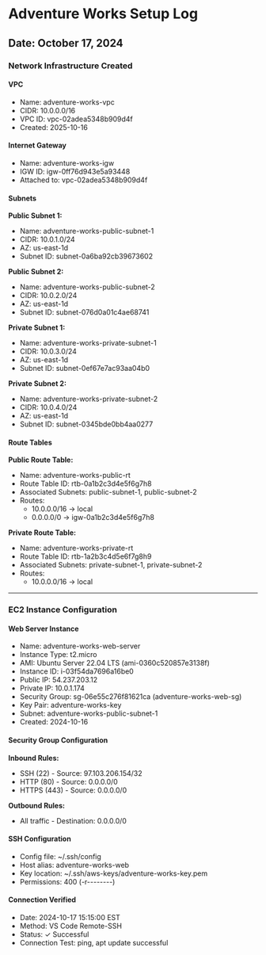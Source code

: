 # Adventure Works Setup Log

## Date: October 17, 2024

### Network Infrastructure Created

#### VPC
- Name: adventure-works-vpc
- CIDR: 10.0.0.0/16
- VPC ID: vpc-02adea5348b909d4f
- Created: 2025-10-16

#### Internet Gateway
- Name: adventure-works-igw
- IGW ID: igw-0ff76d943e5a93448 
- Attached to: vpc-02adea5348b909d4f

#### Subnets

**Public Subnet 1:**
- Name: adventure-works-public-subnet-1
- CIDR: 10.0.1.0/24
- AZ: us-east-1d
- Subnet ID: subnet-0a6ba92cb39673602

**Public Subnet 2:**
- Name: adventure-works-public-subnet-2
- CIDR: 10.0.2.0/24
- AZ: us-east-1d
- Subnet ID: subnet-076d0a01c4ae68741

**Private Subnet 1:**
- Name: adventure-works-private-subnet-1
- CIDR: 10.0.3.0/24
- AZ: us-east-1d
- Subnet ID: subnet-0ef67e7ac93aa04b0

**Private Subnet 2:**
- Name: adventure-works-private-subnet-2
- CIDR: 10.0.4.0/24
- AZ: us-east-1d
- Subnet ID: subnet-0345bde0bb4aa0277

#### Route Tables

**Public Route Table:**
- Name: adventure-works-public-rt
- Route Table ID: rtb-0a1b2c3d4e5f6g7h8
- Associated Subnets: public-subnet-1, public-subnet-2
- Routes:
  - 10.0.0.0/16 → local
  - 0.0.0.0/0 → igw-0a1b2c3d4e5f6g7h8

**Private Route Table:**
- Name: adventure-works-private-rt
- Route Table ID: rtb-1a2b3c4d5e6f7g8h9
- Associated Subnets: private-subnet-1, private-subnet-2
- Routes:
  - 10.0.0.0/16 → local

---

### EC2 Instance Configuration

#### Web Server Instance
- Name: adventure-works-web-server
- Instance Type: t2.micro
- AMI: Ubuntu Server 22.04 LTS (ami-0360c520857e3138f)
- Instance ID: i-03f54da7696a16be0
- Public IP: 54.237.203.12
- Private IP: 10.0.1.174
- Security Group: sg-06e55c276f81621ca (adventure-works-web-sg)
- Key Pair: adventure-works-key
- Subnet: adventure-works-public-subnet-1
- Created: 2024-10-16

#### Security Group Configuration

**Inbound Rules:**
- SSH (22) - Source: 97.103.206.154/32
- HTTP (80) - Source: 0.0.0.0/0
- HTTPS (443) - Source: 0.0.0.0/0

**Outbound Rules:**
- All traffic - Destination: 0.0.0.0/0

#### SSH Configuration
- Config file: ~/.ssh/config
- Host alias: adventure-works-web
- Key location: ~/.ssh/aws-keys/adventure-works-key.pem
- Permissions: 400 (-r--------)

#### Connection Verified
- Date: 2024-10-17 15:15:00 EST
- Method: VS Code Remote-SSH
- Status: ✓ Successful
- Connection Test: ping, apt update successful